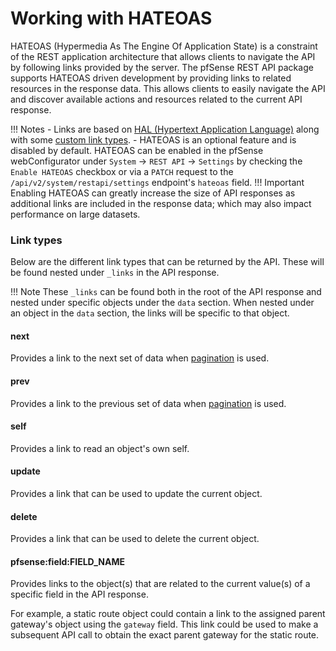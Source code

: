# Working with HATEOAS

HATEOAS (Hypermedia As The Engine Of Application State) is a constraint of the REST application architecture that 
allows clients to navigate the API by following links provided by the server. The pfSense REST API package supports 
HATEOAS driven development by providing links to related resources in the response data. This allows clients to 
easily navigate the API and discover available actions and resources related to the current API response.

!!! Notes
    - Links are based on [HAL (Hypertext Application Language)](https://stateless.group/hal_specification.html) along 
      with some [custom link types](#link-types).
    - HATEOAS is an optional feature and is disabled by default. HATEOAS can be enabled in the
      pfSense webConfigurator under `System` -> `REST API` -> `Settings` by checking the `Enable HATEOAS` checkbox or
      via a `PATCH` request to the `/api/v2/system/restapi/settings` endpoint's `hateoas` field.
!!! Important
    Enabling HATEOAS can greatly increase the size of API responses as additional links are included in the response data;
    which may also impact performance on large datasets.

### Link types

Below are the different link types that can be returned by the API. These will be found nested under `_links` in the
API response.

!!! Note
    These `_links` can be found both in the root of the API response and nested under specific objects under the
    `data` section. When nested under an object in the `data` section, the links will be specific to that object.

#### next

Provides a link to the next set of data when [pagination](./queries_and_filters.md#pagination) is used.

#### prev

Provides a link to the previous set of data when [pagination](./queries_and_filters.md#pagination) is used.

#### self

Provides a link to read an object's own self.

#### update

Provides a link that can be used to update the current object.

#### delete

Provides a link that can be used to delete the current object.

#### pfsense:field:FIELD_NAME

Provides links to the object(s) that are related to the current value(s) of a specific field in the API response.

For example, a static route object could contain a link to the assigned parent gateway's object using the
`gateway` field. This link could be used to make a subsequent API call to obtain the exact parent gateway for the static
route.
